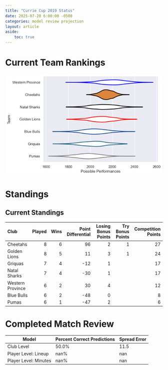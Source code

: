 ```yaml
---  
title: "Currie Cup 2019 Status"  
date: 2025-07-28 6:00:00 -0500  
categories: model review projection  
layout: article  
aside:  
    toc: true  
---
```

# Current Team Rankings


![Club Rankings](plots/rankings_Currie_Cup_2019.png)
# Standings

## Current Standings


| Club             |   Played |   Wins |   Point Differential |   Losing Bonus Points |   Try Bonus Points |   Competition Points |
|:-----------------|---------:|-------:|---------------------:|----------------------:|-------------------:|---------------------:|
| Cheetahs         |        8 |      6 |                   96 |                     2 |                  1 |                   27 |
| Golden Lions     |        8 |      5 |                   11 |                     3 |                  1 |                   24 |
| Griquas          |        7 |      4 |                  -12 |                     1 |                    |                   17 |
| Natal Sharks     |        7 |      4 |                  -30 |                     1 |                    |                   17 |
| Western Province |        6 |      2 |                   30 |                     4 |                    |                   12 |
| Blue Bulls       |        6 |      2 |                  -48 |                     0 |                    |                    8 |
| Pumas            |        6 |      1 |                  -47 |                     2 |                    |                    6 |



# Completed Match Review


| Model | Percent Correct Predictions | Spread Error |
| ------ | ------ | ------ |
| Club Level | 50.0% | 11.5 |
| Player Level: Lineup | nan% | nan |
| Player Level: Minutes | nan% | nan |

